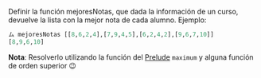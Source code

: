 Definir la función mejoresNotas, que dada la información de un curso, devuelve la lista con la mejor nota de cada alumno. Ejemplo:

```Haskell
ム mejoresNotas [[8,6,2,4],[7,9,4,5],[6,2,4,2],[9,6,7,10]]
[8,9,6,10]
```

**Nota**: Resolverlo utilizando la función del [Prelude](https://hackage.haskell.org/package/base/docs/Prelude.html) `maximum` y alguna función de orden superior :wink:
